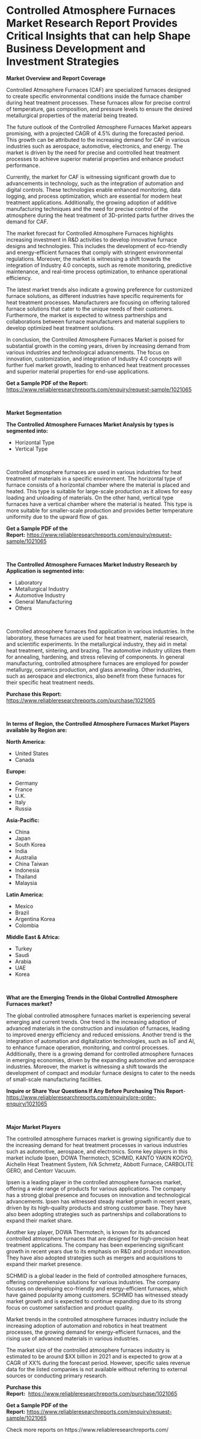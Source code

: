 <p><h1>Controlled Atmosphere Furnaces Market Research Report Provides Critical Insights that can help Shape Business Development and Investment Strategies</h1></p><p><strong>Market Overview and Report Coverage</strong></p>
<p><p>Controlled Atmosphere Furnaces (CAF) are specialized furnaces designed to create specific environmental conditions inside the furnace chamber during heat treatment processes. These furnaces allow for precise control of temperature, gas composition, and pressure levels to ensure the desired metallurgical properties of the material being treated.</p><p>The future outlook of the Controlled Atmosphere Furnaces Market appears promising, with a projected CAGR of 4.5% during the forecasted period. This growth can be attributed to the increasing demand for CAF in various industries such as aerospace, automotive, electronics, and energy. The market is driven by the need for precise and controlled heat treatment processes to achieve superior material properties and enhance product performance.</p><p>Currently, the market for CAF is witnessing significant growth due to advancements in technology, such as the integration of automation and digital controls. These technologies enable enhanced monitoring, data logging, and process optimization, which are essential for modern heat treatment applications. Additionally, the growing adoption of additive manufacturing techniques and the need for precise control of the atmosphere during the heat treatment of 3D-printed parts further drives the demand for CAF.</p><p>The market forecast for Controlled Atmosphere Furnaces highlights increasing investment in R&D activities to develop innovative furnace designs and technologies. This includes the development of eco-friendly and energy-efficient furnaces that comply with stringent environmental regulations. Moreover, the market is witnessing a shift towards the integration of Industry 4.0 concepts, such as remote monitoring, predictive maintenance, and real-time process optimization, to enhance operational efficiency.</p><p>The latest market trends also indicate a growing preference for customized furnace solutions, as different industries have specific requirements for heat treatment processes. Manufacturers are focusing on offering tailored furnace solutions that cater to the unique needs of their customers. Furthermore, the market is expected to witness partnerships and collaborations between furnace manufacturers and material suppliers to develop optimized heat treatment solutions.</p><p>In conclusion, the Controlled Atmosphere Furnaces Market is poised for substantial growth in the coming years, driven by increasing demand from various industries and technological advancements. The focus on innovation, customization, and integration of Industry 4.0 concepts will further fuel market growth, leading to enhanced heat treatment processes and superior material properties for end-use applications.</p></p>
<p><strong>Get a Sample PDF of the Report:</strong> <a href="https://www.reliableresearchreports.com/enquiry/request-sample/1021065">https://www.reliableresearchreports.com/enquiry/request-sample/1021065</a></p>
<p>&nbsp;</p>
<p><strong>Market Segmentation</strong></p>
<p><strong>The Controlled Atmosphere Furnaces Market Analysis by types is segmented into:</strong></p>
<p><ul><li>Horizontal Type</li><li>Vertical Type</li></ul></p>
<p>&nbsp;</p>
<p><p>Controlled atmosphere furnaces are used in various industries for heat treatment of materials in a specific environment. The horizontal type of furnace consists of a horizontal chamber where the material is placed and heated. This type is suitable for large-scale production as it allows for easy loading and unloading of materials. On the other hand, vertical type furnaces have a vertical chamber where the material is heated. This type is more suitable for smaller-scale production and provides better temperature uniformity due to the upward flow of gas.</p></p>
<p><strong>Get a Sample PDF of the Report:</strong>&nbsp;<a href="https://www.reliableresearchreports.com/enquiry/request-sample/1021065">https://www.reliableresearchreports.com/enquiry/request-sample/1021065</a></p>
<p>&nbsp;</p>
<p><strong>The Controlled Atmosphere Furnaces Market Industry Research by Application is segmented into:</strong></p>
<p><ul><li>Laboratory</li><li>Metallurgical Industry</li><li>Automotive Industry</li><li>General Manufacturing</li><li>Others</li></ul></p>
<p>&nbsp;</p>
<p><p>Controlled atmosphere furnaces find application in various industries. In the laboratory, these furnaces are used for heat treatment, material research, and scientific experiments. In the metallurgical industry, they aid in metal heat treatment, sintering, and brazing. The automotive industry utilizes them for annealing, hardening, and stress relieving of components. In general manufacturing, controlled atmosphere furnaces are employed for powder metallurgy, ceramics production, and glass annealing. Other industries, such as aerospace and electronics, also benefit from these furnaces for their specific heat treatment needs.</p></p>
<p><strong>Purchase this Report:</strong>&nbsp; <a href="https://www.reliableresearchreports.com/purchase/1021065">https://www.reliableresearchreports.com/purchase/1021065</a></p>
<p>&nbsp;</p>
<p><strong>In terms of Region, the Controlled Atmosphere Furnaces Market Players available by Region are:</strong></p>
<p>
    <p> <strong> North America: </strong>
        <ul>
            <li>United States</li>
            <li>Canada</li>
        </ul>
        </p> 
    <p> <strong> Europe: </strong>
        <ul>
            <li>Germany</li>
            <li>France</li>
            <li>U.K.</li>
            <li>Italy</li>
            <li>Russia</li>
        </ul>
        </p> 
    <p> <strong> Asia-Pacific: </strong>
        <ul>
            <li>China</li>
            <li>Japan</li>
            <li>South Korea</li>
            <li>India</li>
            <li>Australia</li>
            <li>China Taiwan</li>
            <li>Indonesia</li>
            <li>Thailand</li>
            <li>Malaysia</li>
        </ul>
        </p> 
    <p> <strong> Latin America: </strong>
        <ul>
            <li>Mexico</li>
            <li>Brazil</li>
            <li>Argentina Korea</li>
            <li>Colombia</li>
        </ul>
        </p> 
    <p> <strong> Middle East & Africa: </strong>
        <ul>
            <li>Turkey</li>
            <li>Saudi</li>
            <li>Arabia</li>
            <li>UAE</li>
            <li>Korea</li>
        </ul>
    </p>
    </p>
<p>&nbsp;</p>
<p><strong>What are the Emerging Trends in the Global Controlled Atmosphere Furnaces market?</strong></p>
<p><p>The global controlled atmosphere furnaces market is experiencing several emerging and current trends. One trend is the increasing adoption of advanced materials in the construction and insulation of furnaces, leading to improved energy efficiency and reduced emissions. Another trend is the integration of automation and digitalization technologies, such as IoT and AI, to enhance furnace operation, monitoring, and control processes. Additionally, there is a growing demand for controlled atmosphere furnaces in emerging economies, driven by the expanding automotive and aerospace industries. Moreover, the market is witnessing a shift towards the development of compact and modular furnace designs to cater to the needs of small-scale manufacturing facilities.</p></p>
<p><strong>Inquire or Share Your Questions If Any Before Purchasing This Report</strong>- <a href="https://www.reliableresearchreports.com/enquiry/pre-order-enquiry/1021065">https://www.reliableresearchreports.com/enquiry/pre-order-enquiry/1021065</a></p>
<p>&nbsp;</p>
<p><strong>Major Market Players</strong></p>
<p><p>The controlled atmosphere furnaces market is growing significantly due to the increasing demand for heat treatment processes in various industries such as automotive, aerospace, and electronics. Some key players in this market include Ipsen, DOWA Thermotech, SCHMID, KANTO YAKIN KOGYO, Aichelin Heat Treatment System, IVA Schmetz, Abbott Furnace, CARBOLITE GERO, and Centorr Vacuum.</p><p>Ipsen is a leading player in the controlled atmosphere furnaces market, offering a wide range of products for various applications. The company has a strong global presence and focuses on innovation and technological advancements. Ipsen has witnessed steady market growth in recent years, driven by its high-quality products and strong customer base. They have also been adopting strategies such as partnerships and collaborations to expand their market share.</p><p>Another key player, DOWA Thermotech, is known for its advanced controlled atmosphere furnaces that are designed for high-precision heat treatment applications. The company has been experiencing significant growth in recent years due to its emphasis on R&D and product innovation. They have also adopted strategies such as mergers and acquisitions to expand their market presence.</p><p>SCHMID is a global leader in the field of controlled atmosphere furnaces, offering comprehensive solutions for various industries. The company focuses on developing eco-friendly and energy-efficient furnaces, which have gained popularity among customers. SCHMID has witnessed steady market growth and is expected to continue expanding due to its strong focus on customer satisfaction and product quality.</p><p>Market trends in the controlled atmosphere furnaces industry include the increasing adoption of automation and robotics in heat treatment processes, the growing demand for energy-efficient furnaces, and the rising use of advanced materials in various industries.</p><p>The market size of the controlled atmosphere furnaces industry is estimated to be around $XX billion in 2021 and is expected to grow at a CAGR of XX% during the forecast period. However, specific sales revenue data for the listed companies is not available without referring to external sources or conducting primary research.</p></p>
<p><strong>Purchase this Report:</strong>&nbsp;&nbsp;<a href="https://www.reliableresearchreports.com/purchase/1021065">https://www.reliableresearchreports.com/purchase/1021065</a></p>
<p></p>
<p><strong>Get a Sample PDF of the Report:</strong>&nbsp;<a href="https://www.reliableresearchreports.com/enquiry/request-sample/1021065">https://www.reliableresearchreports.com/enquiry/request-sample/1021065</a></p>
<p>Check more reports on https://www.reliableresearchreports.com/</p>